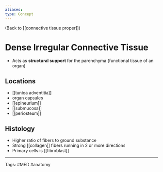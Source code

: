 ```yaml
---
aliases: 
type: Concept
---
```


(Back to [[connective tissue proper]])

# Dense Irregular Connective Tissue

- Acts as **structural support** for the parenchyma (functional tissue of an organ)
## Locations
- [[tunica adventitia]]
- organ capsules
- [[epineurium]]
- [[submucosa]]
- [[periosteum]]
## Histology
- Higher ratio of fibers to ground substance
- Strong [[collagen]] fibers running in 2 or more directions
- Primary cells is [[fibroblast]]

---
Tags: #MED #anatomy 